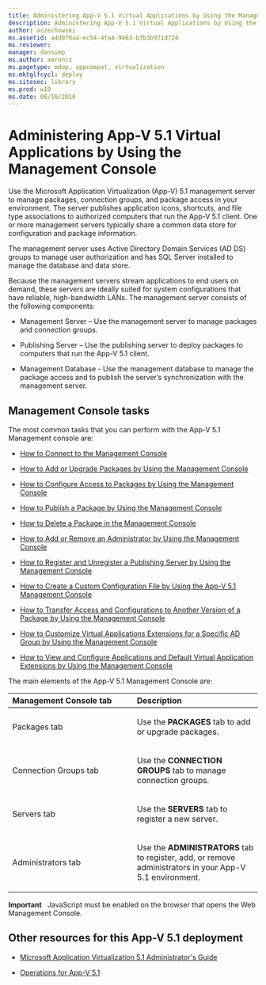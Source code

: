 ```yaml
---
title: Administering App-V 5.1 Virtual Applications by Using the Management Console
description: Administering App-V 5.1 Virtual Applications by Using the Management Console
author: aczechowski
ms.assetid: a4d078aa-ec54-4fa4-9463-bfb3b971d724
ms.reviewer: 
manager: dansimp
ms.author: aaroncz
ms.pagetype: mdop, appcompat, virtualization
ms.mktglfcycl: deploy
ms.sitesec: library
ms.prod: w10
ms.date: 06/16/2016
---
```



# Administering App-V 5.1 Virtual Applications by Using the Management Console


Use the Microsoft Application Virtualization (App-V) 5.1 management server to manage packages, connection groups, and package access in your environment. The server publishes application icons, shortcuts, and file type associations to authorized computers that run the App-V 5.1 client. One or more management servers typically share a common data store for configuration and package information.

The management server uses Active Directory Domain Services (AD DS) groups to manage user authorization and has SQL Server installed to manage the database and data store.

Because the management servers stream applications to end users on demand, these servers are ideally suited for system configurations that have reliable, high-bandwidth LANs. The management server consists of the following components:

-   Management Server – Use the management server to manage packages and connection groups.

-   Publishing Server – Use the publishing server to deploy packages to computers that run the App-V 5.1 client.

-   Management Database - Use the management database to manage the package access and to publish the server’s synchronization with the management server.

## Management Console tasks


The most common tasks that you can perform with the App-V 5.1 Management console are:

-   [How to Connect to the Management Console](how-to-connect-to-the-management-console-51.md)

-   [How to Add or Upgrade Packages by Using the Management Console](how-to-add-or-upgrade-packages-by-using-the-management-console-51-gb18030.md)

-   [How to Configure Access to Packages by Using the Management Console](how-to-configure-access-to-packages-by-using-the-management-console-51.md)

-   [How to Publish a Package by Using the Management Console](how-to-publish-a-package-by-using-the-management-console-51.md)

-   [How to Delete a Package in the Management Console](how-to-delete-a-package-in-the-management-console-51.md)

-   [How to Add or Remove an Administrator by Using the Management Console](how-to-add-or-remove-an-administrator-by-using-the-management-console51.md)

-   [How to Register and Unregister a Publishing Server by Using the Management Console](how-to-register-and-unregister-a-publishing-server-by-using-the-management-console51.md)

-   [How to Create a Custom Configuration File by Using the App-V 5.1 Management Console](how-to-create-a-custom-configuration-file-by-using-the-app-v-51-management-console.md)

-   [How to Transfer Access and Configurations to Another Version of a Package by Using the Management Console](how-to-transfer-access-and-configurations-to-another-version-of-a-package-by-using-the-management-console51.md)

-   [How to Customize Virtual Applications Extensions for a Specific AD Group by Using the Management Console](how-to-customize-virtual-applications-extensions-for-a-specific-ad-group-by-using-the-management-console51.md)

-   [How to View and Configure Applications and Default Virtual Application Extensions by Using the Management Console](how-to-view-and-configure-applications-and-default-virtual-application-extensions-by-using-the-management-console-beta.md)

The main elements of the App-V 5.1 Management Console are:

<table>
<colgroup>
<col width="50%" />
<col width="50%" />
</colgroup>
<thead>
<tr class="header">
<th align="left">Management Console tab</th>
<th align="left">Description</th>
</tr>
</thead>
<tbody>
<tr class="odd">
<td align="left"><p>Packages tab</p></td>
<td align="left"><p>Use the <strong>PACKAGES</strong> tab to add or upgrade packages.</p></td>
</tr>
<tr class="even">
<td align="left"><p>Connection Groups tab</p></td>
<td align="left"><p>Use the <strong>CONNECTION GROUPS</strong> tab to manage connection groups.</p></td>
</tr>
<tr class="odd">
<td align="left"><p>Servers tab</p></td>
<td align="left"><p>Use the <strong>SERVERS</strong> tab to register a new server.</p></td>
</tr>
<tr class="even">
<td align="left"><p>Administrators tab</p></td>
<td align="left"><p>Use the <strong>ADMINISTRATORS</strong> tab to register, add, or remove administrators in your App-V 5.1 environment.</p></td>
</tr>
</tbody>
</table>

 

**Important**  
JavaScript must be enabled on the browser that opens the Web Management Console.

 






## <a href="" id="other-resources-for-this-app-v-5-1-deployment-"></a>Other resources for this App-V 5.1 deployment


-   [Microsoft Application Virtualization 5.1 Administrator's Guide](microsoft-application-virtualization-51-administrators-guide.md)

-   [Operations for App-V 5.1](operations-for-app-v-51.md)

 

 





